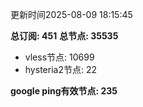 更新时间2025-08-09 18:15:45

**总订阅: 451**
**总节点: 35535**
- vless节点: 10699
- hysteria2节点: 22

**google ping有效节点: 235**
